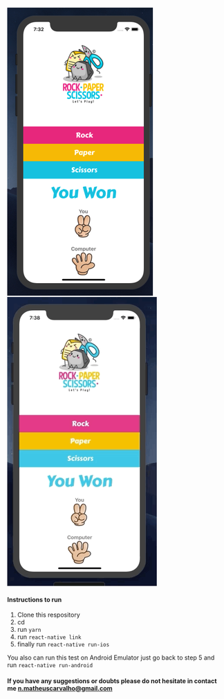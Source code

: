 ![Screenshot](/img/jokenpo.png)
![Screenshot](/img/jokenpogif.gif)

#### Instructions to run

1. Clone this respository
2. cd <repository>
3. run `yarn`
4. run `react-native link`
5. finally run `react-native run-ios`

You also can run this test on Android Emulator just go back to step 5 and run `react-native run-android`


#### If you have any suggestions or doubts please do not hesitate in contact me n.matheuscarvalho@gmail.com
